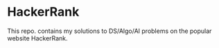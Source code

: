 # HackerRank
This repo. contains my solutions to DS/Algo/AI problems on the popular website HackerRank.

